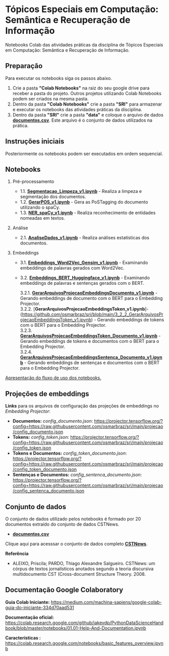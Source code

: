 # Tópicos Especiais em Computação: Semântica e Recuperação de Informação

Notebooks Colab das atividades práticas da disciplina de Tópicos Especiais em Computação: Semântica e Recuperação de Informação.

## **Preparação**

Para executar os notebooks siga os passos abaixo.
1. Crie a pasta **"Colab Notebooks"** na raiz do seu google drive para receber a pasta do projeto. Outros projetos utilizando Colab Notebooks podem ser criados na mesma pasta.
2. Dentro da pasta **"Colab Notebooks"** crie a pasta **"SRI"** para armazenar e executar os notebooks das atividades práticas da disciplina.
3. Dentro da pasta **"SRI"** crie a pasta **"data"** e coloque o arquivo de dados [**documentos.csv**](https://github.com/osmarbraz/sri/blob/main/data/documentos.csv). Este arquivo é o conjunto de dados utilizados na prática.

## **Instruções iniciais**
Posteriormente os notebooks podem ser executados em ordem sequencial.

## Notebooks

1. Pré-processamento
	- 1.1. [**Segmentacao_Limpeza_v1.ipynb**](https://github.com/osmarbraz/sri/blob/main/1_1_Segmentacao_Limpeza_v1.ipynb) - Realiza a limpeza e segmentação dos documentos.
	- 1.2. [**GerarPOS_v1.ipynb**](https://github.com/osmarbraz/sri/blob/main/1_2_GerarPOS_v1.ipynb) - Gera as PoSTagging do documento utilizando o spaCy.
	- 1.3. [**NER_spaCy_v1.ipynb**](https://github.com/osmarbraz/sri/blob/main/1_3_NER_spaCy_v1.ipynb) - Realiza reconhecimento de entidades nomeadas em textos.

2. Análise 
	- 2.1. [**AnaliseDados_v1.ipynb**](https://github.com/osmarbraz/sri/blob/main/2_1_AnaliseDados_v1.ipynb) - Realiza análises estatísticas dos documentos.

3. Embeddings
	- 3.1. [**Embeddings_Word2Vec_Gensim_v1.ipynb**](https://github.com/osmarbraz/sri/blob/main/3_1_Embeddings_Word2Vec_Gensim_v1.ipynb) - Examinando embeddings de palavras gerados com Word2Vec.
	- 3.2. [**Embeddings_BERT_Huggingface_v1.ipynb**](https://github.com/osmarbraz/sri/blob/main/3_2_Embeddings_BERT_Huggingface_v1.ipynb) - Examinando embeddings de palavras e sentenças gerados com o BERT.
	
		3.2.1. [**GerarArquivosProjecaoEmbeddingsDocumento_v1.ipynb**](https://github.com/osmarbraz/sri/blob/main/3_2_1_GerarArquivosProjecaoEmbeddingsDocumento_v1.ipynb) - Gerando embeddings de documento com o BERT para o Embedding Projector.		
		3.2.2. [**GerarArquivosProjecaoEmbeddingsToken_v1.ipynb**]- (https://github.com/osmarbraz/sri/blob/main/3_2_2_GerarArquivosProjecaoEmbeddingsToken_v1.ipynb) - Gerando embeddings de tokens com o BERT para o Embedding Projector.		
		3.2.3. [**GerarArquivosProjecaoEmbeddingsToken_Documento_v1.ipynb**](https://github.com/osmarbraz/sri/blob/main/3_2_3_GerarArquivosProjecaoEmbeddingsToken_Documento_v1.ipynb) - Gerando embeddings de tokens e documentos com o BERT para o Embedding Projector.		
		3.2.4. [**GerarArquivosProjecaoEmbeddingsSentenca_Documento_v1.ipynb**](https://github.com/osmarbraz/sri/blob/main/3_2_4_GerarArquivosProjecaoEmbeddingsSentenca_Documento_v1.ipynb) - Gerando embeddings de sentenças e documentos com o BERT para o Embedding Projector.

[Apresentação do fluxo de uso dos notebooks.](https://docs.google.com/presentation/d/1W5TRri89JVVyQVGz9IOeQIa9jk186w4c/edit#slide=id.gf4978a6ef2_0_24)

## Projeções de embeddings

**Links** para os arquivos de configuração das projeções de embeddings no *Embedding Projector*:

- **Documentos:** *config_documento.json*: 
https://projector.tensorflow.org/?config=https://raw.githubusercontent.com/osmarbraz/sri/main/projecao/config_documento.json
- **Tokens:** *config_token.json*: 
https://projector.tensorflow.org/?config=https://raw.githubusercontent.com/osmarbraz/sri/main/projecao/config_token.json
- **Tokens e Documentos:** *config_token_documento.json*: 
https://projector.tensorflow.org/?config=https://raw.githubusercontent.com/osmarbraz/sri/main/projecao/config_token_documento.json
- **Sentenças e Documentos:** *config_sentenca_documento.json*: 
https://projector.tensorflow.org/?config=https://raw.githubusercontent.com/osmarbraz/sri/main/projecao/config_sentenca_documento.json

## Conjunto de dados
O conjunto de dados utilizado pelos notebooks é formado por 20 documentos extraído do conjunto de dados CSTNews. 

* [**documentos.csv**](https://github.com/osmarbraz/sri/blob/main/data/documentos.csv)

Clique aqui para acesssar o conjunto de dados completo [**CSTNews**](https://sites.icmc.usp.br/taspardo/sucinto/files/CSTNews%206.0.zip). 

**Referência**
- ALEIXO, Priscila; PARDO, Thiago Alexandre Salgueiro. CSTNews: um córpus de textos jornalísticos anotados segundo a teoria discursiva multidocumento CST (Cross-document Structure Theory. 2008.

## Documentação Google Colaboratory

**Guia Colab Iniciante:**
https://medium.com/machina-sapiens/google-colab-guia-do-iniciante-334d70aad531

**Documentação oficial:**
https://colab.research.google.com/github/jakevdp/PythonDataScienceHandbook/blob/master/notebooks/01.01-Help-And-Documentation.ipynb
 
**Características :**
https://colab.research.google.com/notebooks/basic_features_overview.ipynb